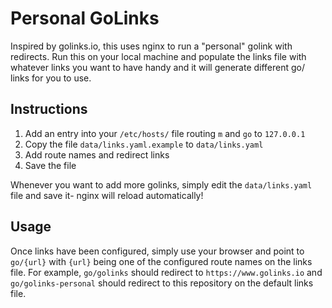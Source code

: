 # Personal GoLinks

Inspired by golinks.io, this uses nginx to run a "personal" golink with redirects. Run this on your local machine and populate the links file with whatever links you want to have handy and it will generate different go/ links for you to use.

## Instructions
1. Add an entry into your `/etc/hosts/` file routing `m` and `go` to `127.0.0.1`
1. Copy the file `data/links.yaml.example` to `data/links.yaml`
1. Add route names and redirect links
1. Save the file

Whenever you want to add more golinks, simply edit the `data/links.yaml` file and save it- nginx will reload automatically!


## Usage
Once links have been configured, simply use your browser and point to `go/{url}` with `{url}` being one of the configured route names on the links file. For example, `go/golinks` should redirect to `https://www.golinks.io` and `go/golinks-personal` should redirect to this repository on the default links file.